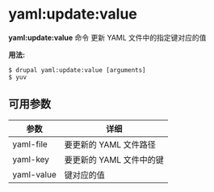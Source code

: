 # yaml:update:value
**yaml:update:value** 命令 更新 YAML 文件中的指定键对应的值

**用法:**
```
$ drupal yaml:update:value [arguments] 
$ yuv  
```

## 可用参数
参数 | 详细
---------|-------------
yaml-file | 要更新的 YAML 文件路径
yaml-key | 要更新的 YAML 文件中的键
yaml-value | 键对应的值
